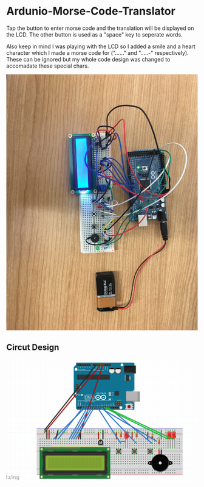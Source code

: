 # Ardunio-Morse-Code-Translator
Tap the button to enter morse code and the translation will be displayed on the LCD. The other button is used as a "space" key to seperate words.

Also keep in mind I was playing with the LCD so I added a smile and a heart character which I made a morse code for ("......" and ".....-" respectively). These can be ignored but my whole code design was changed to accomadate these special chars.

![Device](https://github.com/OwenK2/Ardunio-Morse-Code-Translator/blob/master/IMG_7742.JPG?raw=true)

## Circut Design
![Circut](https://github.com/OwenK2/Ardunio-Morse-Code-Translator/blob/master/circut.png?raw=true)

